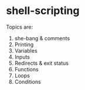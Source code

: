 # shell-scripting

Topics are:

1. she-bang & comments
2. Printing
3. Variables
4. Inputs
5. Redirects & exit status
6. Functions
7. Loops
8. Conditions
